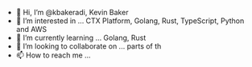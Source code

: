- 👋 Hi, I’m @kbakeradi, Kevin Baker
- 👀 I’m interested in ... CTX Platform, Golang, Rust, TypeScript, Python and AWS
- 🌱 I’m currently learning ... Golang, Rust
- 💞️ I’m looking to collaborate on ... parts of th
- 📫 How to reach me ...

<!---
kbakeradi/kbakeradi is a ✨ special ✨ repository because its `README.md` (this file) appears on your GitHub profile.
You can click the Preview link to take a look at your changes.
--->
